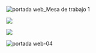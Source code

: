![portada web_Mesa de trabajo 1](https://user-images.githubusercontent.com/81307858/114311236-e0711000-9abb-11eb-8378-d747eaa67a38.jpg)



[<img align="center"  src="https://user-images.githubusercontent.com/81307858/114283635-b581b000-9a18-11eb-8192-40bf2dcd0264.jpg" />][Website]

[Website]: https://9hfyi38uxoi.typeform.com/to/b3HisLoe

[<img align="center" src="https://user-images.githubusercontent.com/81307858/114282887-a8fb5880-9a14-11eb-98ad-78b3c6ffe02d.jpg" />][Descargar]

[Descargar]: https://9hfyi38uxoi.typeform.com/to/Q4tesL7f


![portada web-04](https://user-images.githubusercontent.com/81307858/114282894-b4e71a80-9a14-11eb-9773-ac33b86a99ce.jpg)

